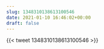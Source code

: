 ```yaml
---
slug: 1348310138613100546
date: 2021-01-10 16:46:02+00:00
draft: false
---
```


{{< tweet 1348310138613100546 >}}
